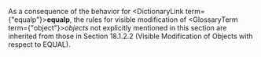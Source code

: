  



As a consequence of the behavior for <DictionaryLink  term={"equalp"}><b>equalp</b></DictionaryLink>, the rules for visible modification of <GlossaryTerm  term={"object"}><i>objects</i></GlossaryTerm> not explicitly mentioned in this section are inherited from those in Section 18.1.2.2 (Visible Modification of Objects with respect to EQUAL). 







 



 




